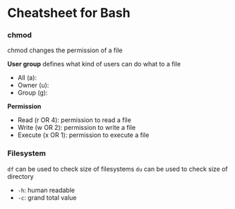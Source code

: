 Cheatsheet for Bash
===================

### chmod
chmod changes the permission of a file

**User group** defines what kind of users can do what to a file
* All (a):
* Owner (u):
* Group (g):

**Permission**
* Read (r OR 4): permission to read a file
* Write (w OR 2): permission to write  a file
* Execute (x OR 1): permission to execute a file

### Filesystem
`df` can be used to check size of filesystems
`du` can be used to check size of directory

* `-h`: human readable
* `-c`: grand total value


